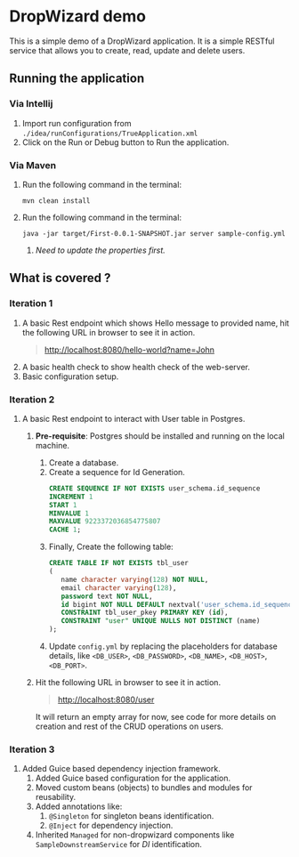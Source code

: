 # DropWizard demo

This is a simple demo of a DropWizard application. It is a simple RESTful service that allows you to create, read,
update and delete users.

## Running the application

### Via **Intellij**

1. Import run configuration from `./idea/runConfigurations/TrueApplication.xml`
2. Click on the Run or Debug button to Run the application.

### Via **Maven**

1. Run the following command in the terminal:
    ```shell
    mvn clean install
    ```
2. Run the following command in the terminal:
    ```shell
    java -jar target/First-0.0.1-SNAPSHOT.jar server sample-config.yml
    ```
    1. _Need to update the properties first._

## What is covered ?

### Iteration 1

1. A basic Rest endpoint which shows Hello message to provided name, hit the following URL in browser to see it in
   action.
   > [http://localhost:8080/hello-world?name=John](http://localhost:8080/hello?name=John)
2. A basic health check to show health check of the web-server.
3. Basic configuration setup.

### Iteration 2

1. A basic Rest endpoint to interact with User table in Postgres.
    1. **Pre-requisite**: Postgres should be installed and running on the local machine.
        1. Create a database.
        2. Create a sequence for Id Generation.
           ```sql
           CREATE SEQUENCE IF NOT EXISTS user_schema.id_sequence
           INCREMENT 1
           START 1
           MINVALUE 1
           MAXVALUE 9223372036854775807
           CACHE 1;
           ```
        3. Finally, Create the following table:
           ```sql
           CREATE TABLE IF NOT EXISTS tbl_user
           (
              name character varying(128) NOT NULL,
              email character varying(128),
              password text NOT NULL,
              id bigint NOT NULL DEFAULT nextval('user_schema.id_sequence'::regclass),
              CONSTRAINT tbl_user_pkey PRIMARY KEY (id),
              CONSTRAINT "user" UNIQUE NULLS NOT DISTINCT (name)
           );
           ```
        4. Update `config.yml` by replacing the placeholders for database details,
           like `<DB_USER>`, `<DB_PASSWORD>`, `<DB_NAME>`,
           `<DB_HOST>`, `<DB_PORT>`.
    2. Hit the following URL in browser to see it in action.
       > [http://localhost:8080/user](http://localhost:8080/user)

       It will return an empty array for now, see code for more details on creation and rest of the CRUD operations on
       users.

### Iteration 3

1. Added Guice based dependency injection framework.
    1. Added Guice based configuration for the application.
    2. Moved custom beans (objects) to bundles and modules for reusability.
    3. Added annotations like:
        1. `@Singleton` for singleton beans identification.
        2. `@Inject` for dependency injection.
    4. Inherited `Managed` for non-dropwizard components like `SampleDownstreamService` for _DI_ identification.

